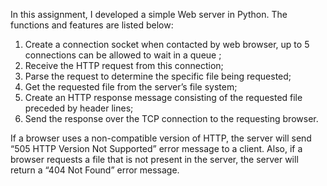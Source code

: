 In this assignment, I developed a simple Web server in Python. 
The functions and features are listed below:
1. Create a connection socket when contacted by web browser, up to 5 connections can be allowed to wait in a queue ; 
2. Receive the HTTP request from this connection;
3. Parse the request to determine the specific file being requested; 
4. Get the requested file from the server’s file system; 
5. Create an HTTP response message consisting of the requested file preceded by header lines; 
6. Send the response over the TCP connection to the requesting browser. 

If a browser uses a non-compatible version of HTTP, the server will send “505 HTTP Version Not Supported” error message 
to a client. Also, if a browser requests a file that is not present in the server, the server will return
a “404 Not Found” error message.

